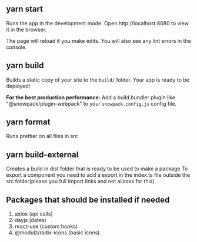 ## yarn start

Runs the app in the development mode.
Open http://localhost:8080 to view it in the browser.

The page will reload if you make edits.
You will also see any lint errors in the console.

## yarn build

Builds a static copy of your site to the `build/` folder.
Your app is ready to be deployed!

**For the best production performance:** Add a build bundler plugin like "@snowpack/plugin-webpack" to your `snowpack.config.js` config file.

## yarn format

Runs prettier on all files in src

## yarn build-external

Creates a build in dist folder that is ready to be used to make a package
To export a component you need to add a export in the index.ts file outside the src folder(please you full import links and not aliases for this)

## Packages that should be installed if needed

1. axios (api calls)
2. dayjs (dates)
3. react-use (custom hooks)
4. @modulz/radix-icons (basic icons)
